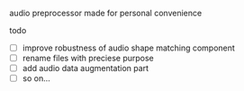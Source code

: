 audio preprocessor made for personal convenience

todo
- [ ] improve robustness of audio shape matching component
- [ ] rename files with preciese purpose
- [ ] add audio data augmentation part
- [ ] so on...
